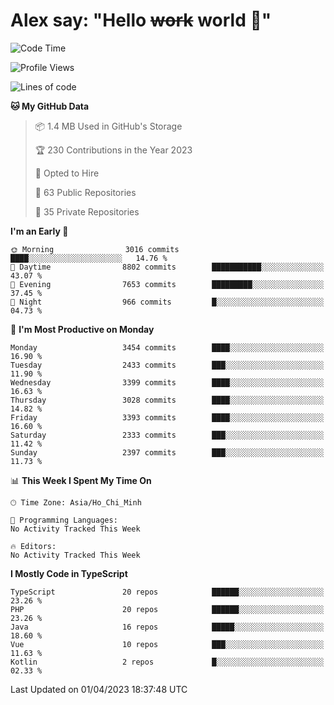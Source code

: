 # Alex say: "Hello ~~work~~ world 🐾"

<!--START_SECTION:waka-->
![Code Time](http://img.shields.io/badge/Code%20Time-839%20hrs%205%20mins-blue)

![Profile Views](http://img.shields.io/badge/Profile%20Views-0-blue)

![Lines of code](https://img.shields.io/badge/From%20Hello%20World%20I%27ve%20Written-41.9%20million%20lines%20of%20code-blue)

**🐱 My GitHub Data** 

> 📦 1.4 MB Used in GitHub's Storage 
 > 
> 🏆 230 Contributions in the Year 2023
 > 
> 💼 Opted to Hire
 > 
> 📜 63 Public Repositories 
 > 
> 🔑 35 Private Repositories 
 > 
**I'm an Early 🐤** 

```text
🌞 Morning                3016 commits        ████░░░░░░░░░░░░░░░░░░░░░   14.76 % 
🌆 Daytime                8802 commits        ███████████░░░░░░░░░░░░░░   43.07 % 
🌃 Evening                7653 commits        █████████░░░░░░░░░░░░░░░░   37.45 % 
🌙 Night                  966 commits         █░░░░░░░░░░░░░░░░░░░░░░░░   04.73 % 
```
📅 **I'm Most Productive on Monday** 

```text
Monday                   3454 commits        ████░░░░░░░░░░░░░░░░░░░░░   16.90 % 
Tuesday                  2433 commits        ███░░░░░░░░░░░░░░░░░░░░░░   11.90 % 
Wednesday                3399 commits        ████░░░░░░░░░░░░░░░░░░░░░   16.63 % 
Thursday                 3028 commits        ████░░░░░░░░░░░░░░░░░░░░░   14.82 % 
Friday                   3393 commits        ████░░░░░░░░░░░░░░░░░░░░░   16.60 % 
Saturday                 2333 commits        ███░░░░░░░░░░░░░░░░░░░░░░   11.42 % 
Sunday                   2397 commits        ███░░░░░░░░░░░░░░░░░░░░░░   11.73 % 
```


📊 **This Week I Spent My Time On** 

```text
🕑︎ Time Zone: Asia/Ho_Chi_Minh

💬 Programming Languages: 
No Activity Tracked This Week

🔥 Editors: 
No Activity Tracked This Week
```

**I Mostly Code in TypeScript** 

```text
TypeScript               20 repos            ██████░░░░░░░░░░░░░░░░░░░   23.26 % 
PHP                      20 repos            ██████░░░░░░░░░░░░░░░░░░░   23.26 % 
Java                     16 repos            █████░░░░░░░░░░░░░░░░░░░░   18.60 % 
Vue                      10 repos            ███░░░░░░░░░░░░░░░░░░░░░░   11.63 % 
Kotlin                   2 repos             █░░░░░░░░░░░░░░░░░░░░░░░░   02.33 % 
```




 Last Updated on 01/04/2023 18:37:48 UTC
<!--END_SECTION:waka-->
